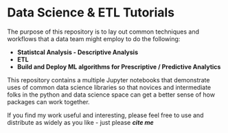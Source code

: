 # Data Science & ETL Tutorials

The purpose of this repository is to lay out common techniques and workflows that a data team might employ to do the following:

- **Statistcal Analysis - Descriptive Analysis**
- **ETL**
- **Build and Deploy ML algorithms for Prescriptive / Predictive Analytics**


This repository contains a multiple Jupyter notebooks that demonstrate uses of common data science libraries so that novices and intermediate folks in the python and data science space can get a better sense of how packages can work together. 

If you find my work useful and interesting, please feel free to use and distribute as widely as you like - just please ***cite me***
